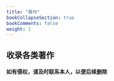 ```yaml
---
title: "著作"
bookCollapseSection: true
bookComments: false
weight: 1
---
```


## 收录各类著作

#### 如有侵权，请及时联系本人，以便后续删除